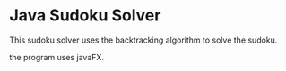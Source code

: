 # Java Sudoku Solver

This sudoku solver uses the backtracking algorithm to solve the sudoku.

the program uses javaFX.
